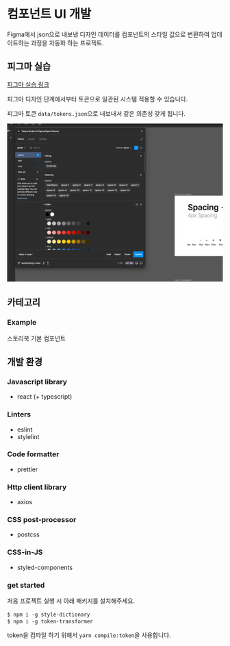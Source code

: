 # 컴포넌트 UI 개발

Figma에서 json으로 내보낸 디자인 데이터를 컴포넌트의 스타일 값으로 변환하여 업데이트하는 과정을 자동화 하는 프로젝트.

## 피그마 실습

[피그마 실습 링크](<https://www.figma.com/file/3mXplUlIMMQsyftgmTSVwT/%E2%9D%96-Uber-(Started)-(Copy)?node-id=105%3A1507&t=um01JvZsUPJGCQIY-1>)

피그마 디자인 단계에서부터 토큰으로 일관된 시스템 적용할 수 있습니다.

피그마 토큰 `data/tokens.json`으로 내보내서 같은 의존성 갖게 됩니다.

![피그마 토큰](figma.png)

## 카테고리

### Example

스토리북 기본 컴포넌트

## 개발 환경

### Javascript library

- react (+ typescript)

### Linters

- eslint
- stylelint

### Code formatter

- prettier

### Http client library

- axios

### CSS post-processor

- postcss

### CSS-in-JS

- styled-components

### get started

처음 프로젝트 실행 시 아래 패키지를 설치해주세요.

```
$ npm i -g style-dictionary
$ npm i -g token-transformer
```

token을 컴파일 하기 위해서 `yarn compile:token`을 사용합니다.

